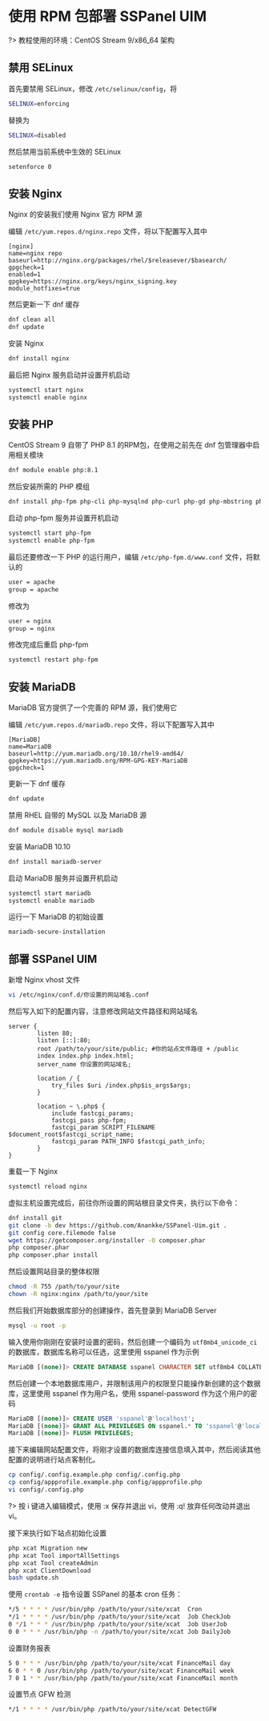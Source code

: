 # 使用 RPM 包部署 SSPanel UIM

?> 教程使用的环境：CentOS Stream 9/x86_64 架构

## 禁用 SELinux

首先要禁用 SELinux，修改 `/etc/selinux/config`，将

```bash
SELINUX=enforcing
```

替换为

```bash
SELINUX=disabled
```

然后禁用当前系统中生效的 SELinux

```bash
setenforce 0
```

## 安装 Nginx

Nginx 的安装我们使用 Nginx 官方 RPM 源

编辑 `/etc/yum.repos.d/nginx.repo` 文件，将以下配置写入其中

```
[nginx]
name=nginx repo
baseurl=http://nginx.org/packages/rhel/$releasever/$basearch/
gpgcheck=1
enabled=1
gpgkey=https://nginx.org/keys/nginx_signing.key
module_hotfixes=true
```

然后更新一下 dnf 缓存

```bash
dnf clean all
dnf update
```

安装 Nginx

```bash
dnf install nginx
```

最后把 Nginx 服务启动并设置开机启动

```bash
systemctl start nginx
systemctl enable nginx
```

## 安装 PHP

CentOS Stream 9 自带了 PHP 8.1 的RPM包，在使用之前先在 dnf 包管理器中启用相关模块

```bash
dnf module enable php:8.1
```

然后安装所需的 PHP 模组

```bash
dnf install php-fpm php-cli php-mysqlnd php-curl php-gd php-mbstring php-xml php-opcache php-zip php php-json php-bz2 php-bcmath
```

启动 php-fpm 服务并设置开机启动

```bash
systemctl start php-fpm
systemctl enable php-fpm
```

最后还要修改一下 PHP 的运行用户，编辑 `/etc/php-fpm.d/www.conf` 文件，将默认的

```bash
user = apache
group = apache
```

修改为

```bash
user = nginx
group = nginx
```

修改完成后重启 php-fpm

```bash
systemctl restart php-fpm
```

## 安装 MariaDB

MariaDB 官方提供了一个完善的 RPM 源，我们使用它

编辑 `/etc/yum.repos.d/mariadb.repo` 文件，将以下配置写入其中

```
[MariaDB]
name=MariaDB
baseurl=http://yum.mariadb.org/10.10/rhel9-amd64/
gpgkey=https://yum.mariadb.org/RPM-GPG-KEY-MariaDB
gpgcheck=1
```

更新一下 dnf 缓存

```bash
dnf update
```

禁用 RHEL 自带的 MySQL 以及 MariaDB 源

```bash
dnf module disable mysql mariadb
```

安装 MariaDB 10.10

```bash
dnf install mariadb-server
```

启动 MariaDB 服务并设置开机启动

```bash
systemctl start mariadb
systemctl enable mariadb
```

运行一下 MariaDB 的初始设置

```bash
mariadb-secure-installation
```

## 部署 SSPanel UIM

新增 Nginx vhost 文件

```bash
vi /etc/nginx/conf.d/你设置的网站域名.conf
```

然后写入如下的配置内容，注意修改网站文件路径和网站域名

```nginx
server {  
        listen 80;
        listen [::]:80;
        root /path/to/your/site/public; #你的站点文件路径 + /public
        index index.php index.html;
        server_name 你设置的网站域名;

        location / {
            try_files $uri /index.php$is_args$args;
        }

        location ~ \.php$ {
            include fastcgi_params;
            fastcgi_pass php-fpm;
            fastcgi_param SCRIPT_FILENAME $document_root$fastcgi_script_name;
            fastcgi_param PATH_INFO $fastcgi_path_info;
        }
}
```

重载一下 Nginx

```bash
systemctl reload nginx
```

虚拟主机设置完成后，前往你所设置的网站根目录文件夹，执行以下命令：

```bash
dnf install git
git clone -b dev https://github.com/Anankke/SSPanel-Uim.git .
git config core.filemode false
wget https://getcomposer.org/installer -O composer.phar
php composer.phar
php composer.phar install
```

然后设置网站目录的整体权限

```bash
chmod -R 755 /path/to/your/site
chown -R nginx:nginx /path/to/your/site
```

然后我们开始数据库部分的创建操作，首先登录到 MariaDB Server

```bash
mysql -u root -p
```

 输入使用你刚刚在安装时设置的密码，然后创建一个编码为 `utf8mb4_unicode_ci` 的数据库，数据库名称可以任选，这里使用 sspanel 作为示例

```sql
MariaDB [(none)]> CREATE DATABASE sspanel CHARACTER SET utf8mb4 COLLATE utf8mb4_unicode_ci;
```

然后创建一个本地数据库用户，并限制该用户的权限至只能操作新创建的这个数据库，这里使用 sspanel 作为用户名，使用 sspanel-password 作为这个用户的密码

```sql
MariaDB [(none)]> CREATE USER 'sspanel'@'localhost';
MariaDB [(none)]> GRANT ALL PRIVILEGES ON sspanel.* TO 'sspanel'@'localhost' IDENTIFIED BY 'sspanel-password';
MariaDB [(none)]> FLUSH PRIVILEGES;
```

接下来编辑网站配置文件，将刚才设置的数据库连接信息填入其中，然后阅读其他配置的说明进行站点客制化。

```bash
cp config/.config.example.php config/.config.php
cp config/appprofile.example.php config/appprofile.php
vi config/.config.php
```

?> 按 i 键进入编辑模式，使用 :x 保存并退出 vi，使用 :q! 放弃任何改动并退出 vi。

接下来执行如下站点初始化设置

```bash
php xcat Migration new
php xcat Tool importAllSettings
php xcat Tool createAdmin
php xcat ClientDownload
bash update.sh
```

使用 `crontab -e` 指令设置 SSPanel 的基本 cron 任务：

```bash
*/5 * * * * /usr/bin/php /path/to/your/site/xcat  Cron
*/1 * * * * /usr/bin/php /path/to/your/site/xcat  Job CheckJob
0 */1 * * * /usr/bin/php /path/to/your/site/xcat  Job UserJob
0 0 * * * /usr/bin/php -n /path/to/your/site/xcat Job DailyJob
```

设置财务报表

```bash
5 0 * * * /usr/bin/php /path/to/your/site/xcat FinanceMail day 
6 0 * * 0 /usr/bin/php /path/to/your/site/xcat FinanceMail week
7 0 1 * * /usr/bin/php /path/to/your/site/xcat FinanceMail month
```

设置节点 GFW 检测

```bash
*/1 * * * * /usr/bin/php /path/to/your/site/xcat DetectGFW
```
